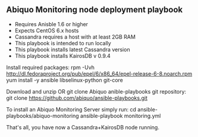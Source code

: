 ## Abiquo Monitoring node deployment playbook

- Requires Anisble 1.6 or higher
- Expects CentOS 6.x hosts
- Cassandra requires a host with at least 2GB RAM
- This playbook is intended to run locally
- This playbook installs latest Cassandra version
- This playbook installs KairosDB v 0.9.4

Install required packages:
	rpm -Uvh http://dl.fedoraproject.org/pub/epel/6/x86_64/epel-release-6-8.noarch.rpm
	yum install -y ansible libselinux-python git-core

Download and unzip OR git clone Abiquo anible-playbooks git repository:
	git clone https://github.com/abiquo/ansible-playbooks.git

To install an Abiquo Monitoring Server simply run:
	cd ansible-playbooks/abiquo-monitoring
	ansible-playbook monitoring.yml

That's all, you have now a Cassandra+KairosDB node running.